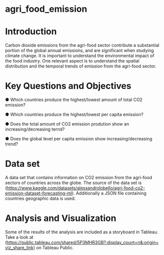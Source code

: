 # agri_food_emission

# Introduction

Carbon dioxide emissions from the agri-food sector contribute a substantial portion of the global annual emissions, and are significant when studying climate change. It is important to understand the environmental impact of the food industry. One relevant aspect is to understand the spatial distribution and the temporal trends of emission from the agri-food sector. 

# Key Questions and Objectives

● Which countries produce the highest/lowest amount of total CO2 emission?

● Which countries produce the highest/lowest per capita emission?

● Does the total amount of CO2 emission prodution show an increasing/decreasing ternd?

● Does the global level per capita emission show increasing/decreasing trend?

# Data set

A data set that contains information on CO2 emission from the agri-food sectors of countries across the globe. The source of the data set is 
(https://www.kaggle.com/datasets/alessandrolobello/agri-food-co2-emission-dataset-forecasting-ml).
Additionally a JSON file containing countries geographic data is used. 

# Analysis and Visualization
Some of the results of the analysis are included as a storyboard in Tableau. Take a look at (https://public.tableau.com/shared/5P3MHR3GB?:display_count=n&:origin=viz_share_link) on Tableau Public.
